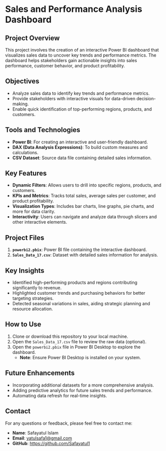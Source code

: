 # Sales and Performance Analysis Dashboard

## Project Overview
This project involves the creation of an interactive Power BI dashboard that visualizes sales data to uncover key trends and performance metrics. The dashboard helps stakeholders gain actionable insights into sales performance, customer behavior, and product profitability.

## Objectives
- Analyze sales data to identify key trends and performance metrics.
- Provide stakeholders with interactive visuals for data-driven decision-making.
- Enable quick identification of top-performing regions, products, and customers.

## Tools and Technologies
- **Power BI**: For creating an interactive and user-friendly dashboard.
- **DAX (Data Analysis Expressions)**: To build custom measures and calculations.
- **CSV Dataset**: Source data file containing detailed sales information.

## Key Features
- **Dynamic Filters**: Allows users to drill into specific regions, products, and customers.
- **KPIs and Metrics**: Tracks total sales, average sales per customer, and product profitability.
- **Visualization Types**: Includes bar charts, line graphs, pie charts, and more for data clarity.
- **Interactivity**: Users can navigate and analyze data through slicers and other interactive elements.

## Project Files
1. **`powerbi2.pbix`**: Power BI file containing the interactive dashboard.
2. **`Sales_Data_17.csv`**: Dataset with detailed sales information for analysis.

## Key Insights
- Identified high-performing products and regions contributing significantly to revenue.
- Highlighted customer trends and purchasing behaviors for better targeting strategies.
- Detected seasonal variations in sales, aiding strategic planning and resource allocation.

## How to Use
1. Clone or download this repository to your local machine.
2. Open the `Sales_Data_17.csv` file to review the raw data (optional).
3. Open the `powerbi2.pbix` file in Power BI Desktop to explore the dashboard.
   - **Note**: Ensure Power BI Desktop is installed on your system.

## Future Enhancements
- Incorporating additional datasets for a more comprehensive analysis.
- Adding predictive analytics for future sales trends and performance.
- Automating data refresh for real-time insights.

## Contact
For any questions or feedback, please feel free to contact me:
- **Name**: Safayatul Islam  
- **Email**: yatulsafa1@gmail.com
- **GitHub**: https://github.com/Safayatul1
